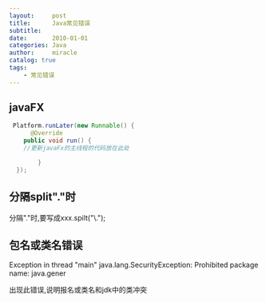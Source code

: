 ```yaml
---
layout:     post
title:      Java常见错误
subtitle:   
date:       2010-01-01
categories: Java
author:     miracle
catalog: true
tags:
    - 常见错误
---
```


## javaFX

```java
 Platform.runLater(new Runnable() {
      @Override
    public void run() {
    //更新javaFx的主线程的代码放在此处

        }
  });
```

## 分隔split"."时

分隔"."时,要写成xxx.spilt("\\.");

## 包名或类名错误

Exception in thread "main" java.lang.SecurityException: Prohibited package name: java.gener  

出现此错误,说明报名或类名和jdk中的类冲突
